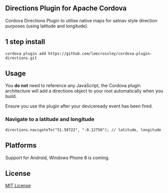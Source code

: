 ## Directions Plugin for Apache Cordova

Cordova Directions Plugin to utilise native maps for satnav style direction purposes (using latitude and longitude).

## 1 step install

```
cordova plugin add https://github.com/leecrossley/cordova-plugin-directions.git
```

## Usage

You **do not** need to reference any JavaScript, the Cordova plugin architecture will add a directions object to your root automatically when you build.

Ensure you use the plugin after your deviceready event has been fired.

### Navigate to a latitude and longitude

```
directions.navigateTo("51.50722", "-0.12750"); // latitude, longitude
```

## Platforms

Support for Android, Windows Phone 8 is coming.

## License

[MIT License](http://ilee.mit-license.org)